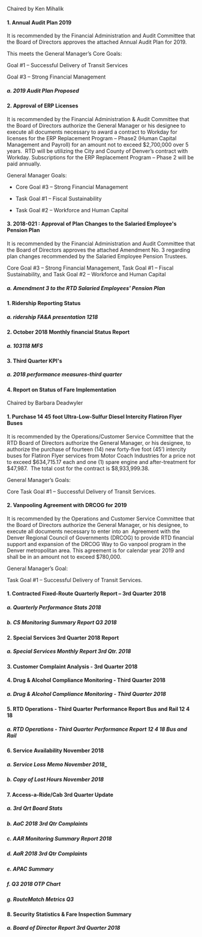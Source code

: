 Chaired by Ken Mihalik

#### 1. Annual Audit Plan 2019

It is recommended by the Financial Administration and Audit Committee that the Board of Directors approves the attached Annual Audit Plan for 2019.

This meets the General Manager’s Core Goals:

Goal #1 – Successful Delivery of Transit Services

Goal #3 – Strong Financial Management

##### a. 2019 Audit Plan Proposed

#### 2. Approval of ERP Licenses

It is recommended by the Financial Administration & Audit Committee that the Board of Directors authorize the General Manager or his designee to execute all documents necessary to award a contract to Workday for licenses for the ERP Replacement Program – Phase2 (Human Capital Management and Payroll) for an amount not to exceed $2,700,000 over 5 years.  RTD will be utilizing the City and County of Denver’s contract with Workday. Subscriptions for the ERP Replacement Program – Phase 2 will be paid annually.

General Manager Goals:

- Core Goal #3 – Strong Financial Management

- Task Goal #1 – Fiscal Sustainability

- Task Goal #2 – Workforce and Human Capital

#### 3. 2018-021 : Approval of Plan Changes to the Salaried Employee's Pension Plan

It is recommended by the Financial Administration and Audit Committee that the Board of Directors approves the attached Amendment No. 3 regarding plan changes recommended by the Salaried Employee Pension Trustees.

Core Goal #3 – Strong Financial Management, Task Goal #1 – Fiscal Sustainability, and Task Goal #2 – Workforce and Human Capital

##### a. Amendment 3 to the RTD Salaried Employees' Pension Plan

#### 1. Ridership Reporting Status

##### a. ridership FA&A presentation 1218

#### 2. October 2018 Monthly financial Status Report

##### a. 103118 MFS

#### 3. Third Quarter KPI's

##### a. 2018 performance measures-third quarter

#### 4. Report on Status of Fare Implementation

Chaired by Barbara Deadwyler

#### 1. Purchase 14 45 foot Ultra-Low-Sulfur Diesel Intercity Flatiron Flyer Buses

It is recommended by the Operations/Customer Service Committee that the RTD Board of Directors authorize the General Manager, or his designee, to authorize the purchase of fourteen (14) new forty-five foot (45’) intercity buses for Flatiron Flyer services from Motor Coach Industries for a price not to exceed $634,715.17 each and one (1) spare engine and after-treatment for $47,987.  The total cost for the contract is $8,933,999.38.

General Manager’s Goals:

Core Task Goal #1 – Successful Delivery of Transit Services.

#### 2. Vanpooling Agreement with DRCOG for 2019

It is recommended by the Operations and Customer Service Committee that the Board of Directors authorize the General Manager, or his designee, to execute all documents necessary to enter into an  Agreement with the Denver Regional Council of Governments (DRCOG) to provide RTD financial support and expansion of the DRCOG Way to Go vanpool program in the Denver metropolitan area. This agreement is for calendar year 2019 and shall be in an amount not to exceed $780,000.

General Manager’s Goal:

Task Goal #1 – Successful Delivery of Transit Services.

#### 1. Contracted Fixed-Route Quarterly Report – 3rd Quarter 2018

##### a. Quarterly Performance Stats 2018

##### b. CS Monitoring Summary Report Q3 2018

#### 2. Special Services 3rd Quarter 2018 Report

##### a. Special Services Monthly Report 3rd Qtr. 2018

#### 3. Customer Complaint Analysis - 3rd Quarter 2018

#### 4. Drug & Alcohol Compliance Monitoring - Third Quarter 2018

##### a. Drug & Alcohol Compliance Monitoring - Third Quarter 2018

#### 5. RTD Operations - Third Quarter Performance Report Bus and Rail 12 4 18

##### a. RTD Operations - Third Quarter Performance Report 12 4 18 Bus and Rail

#### 6. Service Availability November 2018

##### a. Service Loss Memo November 2018_

##### b. Copy of Lost Hours November 2018

#### 7. Access-a-Ride/Cab 3rd Quarter Update

##### a. 3rd Qrt Board Stats

##### b. AaC 2018 3rd Qtr Complaints

##### c. AAR Monitoring Summary Report 2018

##### d. AaR 2018 3rd Qtr Complaints

##### e. APAC Summary

##### f. Q3 2018 OTP Chart

##### g. RouteMatch Metrics Q3

#### 8. Security Statistics & Fare Inspection Summary

##### a. Board of Director Report 3rd Quarter 2018